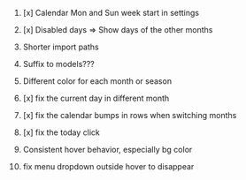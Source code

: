 1. [x] Calendar Mon and Sun week start in settings
2. [x] Disabled days => Show days of the other months
3. Shorter import paths
4. Suffix to models???
5. Different color for each month or season

6. [x] fix the current day in different month
7. [x] fix the calendar bumps in rows when switching months
8. [x] fix the today click
9. Consistent hover behavior, especially bg color
10. fix menu dropdown outside hover to disappear
